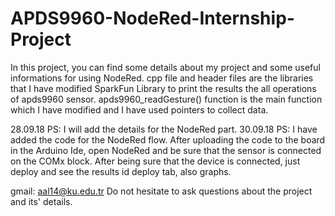 # APDS9960-NodeRed-Internship-Project
In this project, you can find some details about my project and some useful informations for using NodeRed.
cpp file and header files are the libraries that I have modified SparkFun Library to print the results the all operations of apds9960 sensor. apds9960_readGesture() function is the main function which I have modified and I have used pointers to collect data.

28.09.18 PS: I will add the details for the NodeRed part.
30.09.18 PS: I have added the code for the NodeRed flow. After uploading the code to the board in the Arduino Ide, open NodeRed and be sure that the sensor is connected on the COMx block. After being sure that the device is connected, just deploy and see the results id deploy tab, also graphs. 

gmail: aal14@ku.edu.tr
Do not hesitate to ask questions about the project and its' details. 
